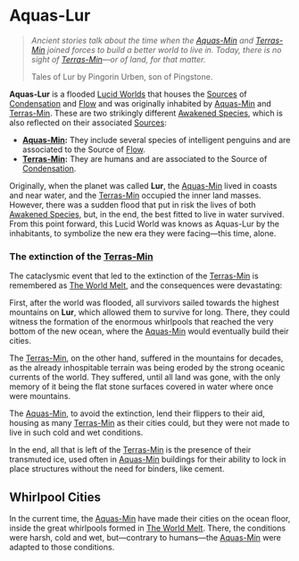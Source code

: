 # Aquas-Lur
 
>*Ancient stories talk about the time when the <a href='#' class='note-link' data-id='Aquas-Min' onclick="Shiny.setInputValue('linked_doc_click', 'Aquas-Min', {priority: 'event'}); return false;">Aquas-Min</a> and <a href='#' class='note-link' data-id='Terras-Min' onclick="Shiny.setInputValue('linked_doc_click', 'Terras-Min', {priority: 'event'}); return false;">Terras-Min</a> joined forces to build a better world to live in. Today, there is no sight of <a href='#' class='note-link' data-id='Terras-Min' onclick="Shiny.setInputValue('linked_doc_click', 'Terras-Min', {priority: 'event'}); return false;">Terras-Min</a>—or of land, for that matter.* 
>
>Tales of Lur
>by Pingorin Urben, son of Pingstone.

**Aquas-Lur** is a flooded <a href='#' class='note-link' data-id='Lucid Worlds' onclick="Shiny.setInputValue('linked_doc_click', 'Lucid Worlds', {priority: 'event'}); return false;">Lucid Worlds</a> that houses the <a href='#' class='note-link' data-id='Sources' onclick="Shiny.setInputValue('linked_doc_click', 'Sources', {priority: 'event'}); return false;">Sources</a> of <a href='#' class='note-link' data-id='Condensation' onclick="Shiny.setInputValue('linked_doc_click', 'Condensation', {priority: 'event'}); return false;">Condensation</a> and <a href='#' class='note-link' data-id='Flow' onclick="Shiny.setInputValue('linked_doc_click', 'Flow', {priority: 'event'}); return false;">Flow</a> and was originally inhabited by <a href='#' class='note-link' data-id='Aquas-Min' onclick="Shiny.setInputValue('linked_doc_click', 'Aquas-Min', {priority: 'event'}); return false;">Aquas-Min</a> and <a href='#' class='note-link' data-id='Terras-Min' onclick="Shiny.setInputValue('linked_doc_click', 'Terras-Min', {priority: 'event'}); return false;">Terras-Min</a>. These are two strikingly different <a href='#' class='note-link' data-id='Awakened Species' onclick="Shiny.setInputValue('linked_doc_click', 'Awakened Species', {priority: 'event'}); return false;">Awakened Species</a>, which is also reflected on their associated <a href='#' class='note-link' data-id='Sources' onclick="Shiny.setInputValue('linked_doc_click', 'Sources', {priority: 'event'}); return false;">Sources</a>:
- **<a href='#' class='note-link' data-id='Aquas-Min' onclick="Shiny.setInputValue('linked_doc_click', 'Aquas-Min', {priority: 'event'}); return false;">Aquas-Min</a>:** They include several species of intelligent penguins and are associated to the Source of <a href='#' class='note-link' data-id='Flow' onclick="Shiny.setInputValue('linked_doc_click', 'Flow', {priority: 'event'}); return false;">Flow</a>.
- **<a href='#' class='note-link' data-id='Terras-Min' onclick="Shiny.setInputValue('linked_doc_click', 'Terras-Min', {priority: 'event'}); return false;">Terras-Min</a>:** They are humans and are associated to the Source of <a href='#' class='note-link' data-id='Condensation' onclick="Shiny.setInputValue('linked_doc_click', 'Condensation', {priority: 'event'}); return false;">Condensation</a>.

Originally, when the planet was called **Lur**, the <a href='#' class='note-link' data-id='Aquas-Min' onclick="Shiny.setInputValue('linked_doc_click', 'Aquas-Min', {priority: 'event'}); return false;">Aquas-Min</a> lived in coasts and near water, and the <a href='#' class='note-link' data-id='Terras-Min' onclick="Shiny.setInputValue('linked_doc_click', 'Terras-Min', {priority: 'event'}); return false;">Terras-Min</a> occupied the inner land masses. However, there was a sudden flood that put in risk the lives of both <a href='#' class='note-link' data-id='Awakened Species' onclick="Shiny.setInputValue('linked_doc_click', 'Awakened Species', {priority: 'event'}); return false;">Awakened Species</a>, but, in the end, the best fitted to live in water survived. From this point forward, this Lucid World was knows as Aquas-Lur by the inhabitants, to symbolize the new era they were facing—this time, alone. 

### The extinction of the <a href='#' class='note-link' data-id='Terras-Min' onclick="Shiny.setInputValue('linked_doc_click', 'Terras-Min', {priority: 'event'}); return false;">Terras-Min</a>
The cataclysmic event that led to the extinction of the <a href='#' class='note-link' data-id='Terras-Min' onclick="Shiny.setInputValue('linked_doc_click', 'Terras-Min', {priority: 'event'}); return false;">Terras-Min</a> is remembered as <a href='#' class='note-link' data-id='The World Melt' onclick="Shiny.setInputValue('linked_doc_click', 'The World Melt', {priority: 'event'}); return false;">The World Melt</a>, and the consequences were devastating:

First, after the world was flooded, all survivors sailed towards the highest mountains on **Lur**, which allowed them to survive for long. There, they could witness the formation of the enormous whirlpools that reached the very bottom of the new ocean, where the <a href='#' class='note-link' data-id='Aquas-Min' onclick="Shiny.setInputValue('linked_doc_click', 'Aquas-Min', {priority: 'event'}); return false;">Aquas-Min</a> would eventually build their cities.

The <a href='#' class='note-link' data-id='Terras-Min' onclick="Shiny.setInputValue('linked_doc_click', 'Terras-Min', {priority: 'event'}); return false;">Terras-Min</a>, on the other hand, suffered in the mountains for decades, as the already inhospitable terrain was being eroded by the strong oceanic currents of the world. They suffered, until all land was gone, with the only memory of it being the flat stone surfaces covered in water where once were mountains.

The <a href='#' class='note-link' data-id='Aquas-Min' onclick="Shiny.setInputValue('linked_doc_click', 'Aquas-Min', {priority: 'event'}); return false;">Aquas-Min</a>, to avoid the extinction, lend their flippers to their aid, housing as many <a href='#' class='note-link' data-id='Terras-Min' onclick="Shiny.setInputValue('linked_doc_click', 'Terras-Min', {priority: 'event'}); return false;">Terras-Min</a> as their cities could, but they were not made to live in such cold and wet conditions.

In the end, all that is left of the <a href='#' class='note-link' data-id='Terras-Min' onclick="Shiny.setInputValue('linked_doc_click', 'Terras-Min', {priority: 'event'}); return false;">Terras-Min</a> is the presence of their transmuted ice, used often in <a href='#' class='note-link' data-id='Aquas-Min' onclick="Shiny.setInputValue('linked_doc_click', 'Aquas-Min', {priority: 'event'}); return false;">Aquas-Min</a> buildings for their ability to lock in place structures without the need for binders, like cement.

## Whirlpool Cities
In the current time, the <a href='#' class='note-link' data-id='Aquas-Min' onclick="Shiny.setInputValue('linked_doc_click', 'Aquas-Min', {priority: 'event'}); return false;">Aquas-Min</a> have made their cities on the ocean floor, inside the great whirlpools formed in <a href='#' class='note-link' data-id='The World Melt' onclick="Shiny.setInputValue('linked_doc_click', 'The World Melt', {priority: 'event'}); return false;">The World Melt</a>. There, the conditions were harsh, cold and wet, but—contrary to humans—the <a href='#' class='note-link' data-id='Aquas-Min' onclick="Shiny.setInputValue('linked_doc_click', 'Aquas-Min', {priority: 'event'}); return false;">Aquas-Min</a> were adapted to those conditions.

